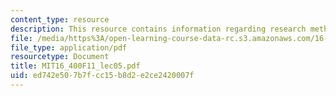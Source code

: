 ```yaml
---
content_type: resource
description: This resource contains information regarding research methods II.
file: /media/https%3A/open-learning-course-data-rc.s3.amazonaws.com/16-400-human-factors-engineering-fall-2011/ed742e507b7fcc15b8d2e2ce2420007f_MIT16_400F11_lec05.pdf
file_type: application/pdf
resourcetype: Document
title: MIT16_400F11_lec05.pdf
uid: ed742e50-7b7f-cc15-b8d2-e2ce2420007f
---
```

